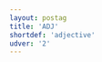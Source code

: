 ```yaml
---
layout: postag
title: 'ADJ'
shortdef: 'adjective'
udver: '2'
---
```

<!-- Interlanguage links updated Út zář 29 20:42:52 CEST 2020 -->
